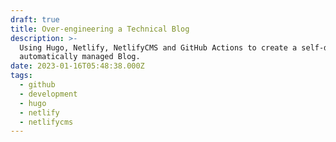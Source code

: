 ```yaml
---
draft: true
title: Over-engineering a Technical Blog
description: >-
  Using Hugo, Netlify, NetlifyCMS and GitHub Actions to create a self-deploying,
  automatically managed Blog.
date: 2023-01-16T05:48:38.000Z
tags:
  - github
  - development
  - hugo
  - netlify
  - netlifycms
---
```


